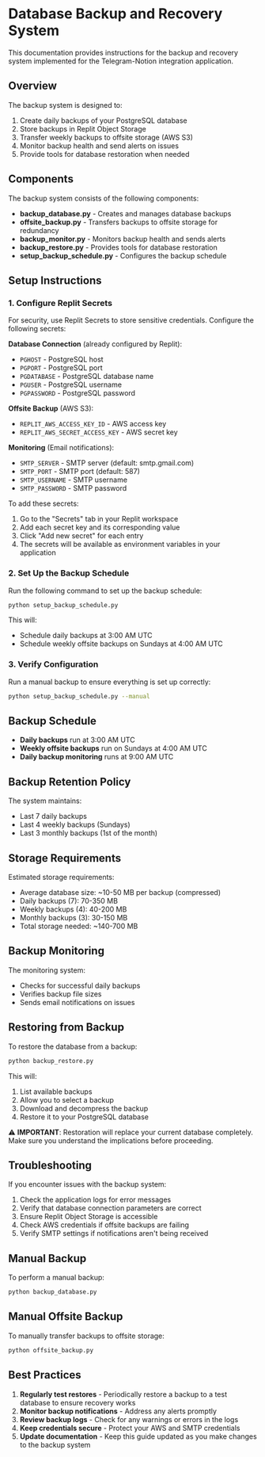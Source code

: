# Database Backup and Recovery System

This documentation provides instructions for the backup and recovery system implemented for the Telegram-Notion integration application.

## Overview

The backup system is designed to:

1. Create daily backups of your PostgreSQL database
2. Store backups in Replit Object Storage
3. Transfer weekly backups to offsite storage (AWS S3)
4. Monitor backup health and send alerts on issues
5. Provide tools for database restoration when needed

## Components

The backup system consists of the following components:

- **backup_database.py** - Creates and manages database backups
- **offsite_backup.py** - Transfers backups to offsite storage for redundancy
- **backup_monitor.py** - Monitors backup health and sends alerts
- **backup_restore.py** - Provides tools for database restoration
- **setup_backup_schedule.py** - Configures the backup schedule

## Setup Instructions

### 1. Configure Replit Secrets

For security, use Replit Secrets to store sensitive credentials. Configure the following secrets:

**Database Connection** (already configured by Replit):
- `PGHOST` - PostgreSQL host
- `PGPORT` - PostgreSQL port
- `PGDATABASE` - PostgreSQL database name
- `PGUSER` - PostgreSQL username
- `PGPASSWORD` - PostgreSQL password

**Offsite Backup** (AWS S3):
- `REPLIT_AWS_ACCESS_KEY_ID` - AWS access key
- `REPLIT_AWS_SECRET_ACCESS_KEY` - AWS secret key

**Monitoring** (Email notifications):
- `SMTP_SERVER` - SMTP server (default: smtp.gmail.com)
- `SMTP_PORT` - SMTP port (default: 587)
- `SMTP_USERNAME` - SMTP username
- `SMTP_PASSWORD` - SMTP password

To add these secrets:
1. Go to the "Secrets" tab in your Replit workspace
2. Add each secret key and its corresponding value
3. Click "Add new secret" for each entry
4. The secrets will be available as environment variables in your application

### 2. Set Up the Backup Schedule

Run the following command to set up the backup schedule:

```bash
python setup_backup_schedule.py
```

This will:
- Schedule daily backups at 3:00 AM UTC
- Schedule weekly offsite backups on Sundays at 4:00 AM UTC

### 3. Verify Configuration

Run a manual backup to ensure everything is set up correctly:

```bash
python setup_backup_schedule.py --manual
```

## Backup Schedule

- **Daily backups** run at 3:00 AM UTC
- **Weekly offsite backups** run on Sundays at 4:00 AM UTC
- **Daily backup monitoring** runs at 9:00 AM UTC

## Backup Retention Policy

The system maintains:
- Last 7 daily backups
- Last 4 weekly backups (Sundays)
- Last 3 monthly backups (1st of the month)

## Storage Requirements

Estimated storage requirements:
- Average database size: ~10-50 MB per backup (compressed)
- Daily backups (7): 70-350 MB
- Weekly backups (4): 40-200 MB
- Monthly backups (3): 30-150 MB
- Total storage needed: ~140-700 MB

## Backup Monitoring

The monitoring system:
- Checks for successful daily backups
- Verifies backup file sizes
- Sends email notifications on issues

## Restoring from Backup

To restore the database from a backup:

```bash
python backup_restore.py
```

This will:
1. List available backups
2. Allow you to select a backup
3. Download and decompress the backup
4. Restore it to your PostgreSQL database

⚠️ **IMPORTANT**: Restoration will replace your current database completely. Make sure you understand the implications before proceeding.

## Troubleshooting

If you encounter issues with the backup system:

1. Check the application logs for error messages
2. Verify that database connection parameters are correct
3. Ensure Replit Object Storage is accessible
4. Check AWS credentials if offsite backups are failing
5. Verify SMTP settings if notifications aren't being received

## Manual Backup

To perform a manual backup:

```bash
python backup_database.py
```

## Manual Offsite Backup

To manually transfer backups to offsite storage:

```bash
python offsite_backup.py
```

## Best Practices

1. **Regularly test restores** - Periodically restore a backup to a test database to ensure recovery works
2. **Monitor backup notifications** - Address any alerts promptly
3. **Review backup logs** - Check for any warnings or errors in the logs
4. **Keep credentials secure** - Protect your AWS and SMTP credentials
5. **Update documentation** - Keep this guide updated as you make changes to the backup system